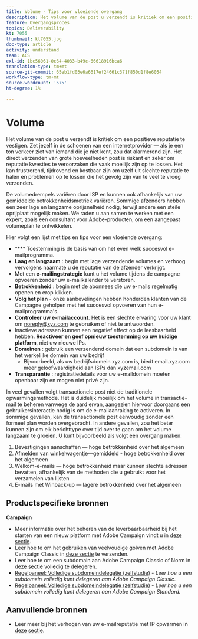 ```yaml
---
title: Volume - Tips voor vloeiende overgang
description: Het volume van de post u verzendt is kritiek om een positieve reputatie te vestigen. Leer wat u kunt doen aan overgang vloeiend.
feature: Overgangsproces
topics: Deliverability
kt: 7055
thumbnail: kt7055.jpg
doc-type: article
activity: understand
team: ACS
exl-id: 1bc56061-0c64-4033-b49c-66618916bca6
translation-type: tm+mt
source-git-commit: 65eb1fd03e6a6617ef24661c371f850d1f8e6054
workflow-type: tm+mt
source-wordcount: '575'
ht-degree: 1%

---
```


# Volume

Het volume van de post u verzendt is kritiek om een positieve reputatie te vestigen. Zet jezelf in de schoenen van een internetprovider — als je een ton verkeer ziet van iemand die je niet kent, zou dat alarmerend zijn. Het direct verzenden van grote hoeveelheden post is riskant en zeker om reputatie kwesties te veroorzaken die vaak moeilijk zijn op te lossen. Het kan frustrerend, tijdrovend en kostbaar zijn om uzelf uit slechte reputatie te halen en problemen op te lossen die het gevolg zijn van te veel te vroeg verzenden.

De volumedrempels variëren door ISP en kunnen ook afhankelijk van uw gemiddelde betrokkenheidsmetriek variëren. Sommige afzenders hebben een zeer lage en langzame oprijsnelheid nodig, terwijl andere een steile oprijplaat mogelijk maken. We raden u aan samen te werken met een expert, zoals een consultant voor Adobe-producten, om een aangepast volumeplan te ontwikkelen.

Hier volgt een lijst met tips en tips voor een vloeiende overgang:

* **** Toestemming is de basis van om het even welk succesvol e-mailprogramma.
* **Laag en langzaam** : begin met lage verzendende volumes en verhoog vervolgens naarmate u de reputatie van de afzender verkrijgt.
* Met een **e-mailingstrategie** kunt u het volume tijdens de campagne opvoeren zonder uw e-mailkalender te verstoren.
* **Betrokkenheid** : begin met de abonnees die uw e-mails regelmatig openen en erop klikken.
* **Volg het plan**  - onze aanbevelingen hebben honderden klanten van de Campagne geholpen met het succesvol opvoeren van hun e-mailprogramma&#39;s.
* **Controleer uw e-mailaccount**. Het is een slechte ervaring voor uw klant om noreply@xyz.com te gebruiken of niet te antwoorden.
* Inactieve adressen kunnen een negatief effect op de leesbaarheid hebben. **Reactiveer en geef opnieuw toestemming op uw huidige platform**, niet uw nieuwe IPs.
* **Domeinen** : gebruik een verzendend domein dat een subdomein is van het werkelijke domein van uw bedrijf
   * Bijvoorbeeld, als uw bedrijfsdomein xyz.com is, biedt email.xyz.com meer geloofwaardigheid aan ISPs dan xyzemail.com
* **Transparantie** : registratiedetails voor uw e-maildomein moeten openbaar zijn en mogen niet privé zijn.

In veel gevallen volgt transactionele post niet de traditionele opwarmingsmethode. Het is duidelijk moeilijk om het volume in transactie-mail te beheren vanwege de aard ervan, aangezien hiervoor doorgaans een gebruikersinteractie nodig is om de e-mailaanraking te activeren. In sommige gevallen, kan de transactionele post eenvoudig zonder een formeel plan worden overgebracht. In andere gevallen, zou het beter kunnen zijn om elk berichttype over tijd over te gaan om het volume langzaam te groeien. U kunt bijvoorbeeld als volgt een overgang maken:

1. Bevestigingen aanschaffen — hoge betrokkenheid over het algemeen
2. Afmelden van winkelwagentje—gemiddeld - hoge betrokkenheid over het algemeen
3. Welkom-e-mails — hoge betrokkenheid maar kunnen slechte adressen bevatten, afhankelijk van de methoden die u gebruikt voor het verzamelen van lijsten
4. E-mails met Winback-up — lagere betrokkenheid over het algemeen

## Productspecifieke bronnen

**Campaign**

* Meer informatie over het beheren van de leverbaarbaarheid bij het starten van een nieuw platform met Adobe Campaign vindt u in [deze sectie](/help/additional-resources/ac-starting-new-platform.md).
* Leer hoe te om het gebruiken van veelvoudige golven met Adobe Campaign Classic in [deze sectie](https://experienceleague.adobe.com/docs/campaign-classic/using/sending-messages/key-steps-when-creating-a-delivery/steps-sending-the-delivery.html#sending-using-multiple-waves) te verzenden.
* Leer hoe te om een subdomain aan Adobe Campaign Classic of Norm in [deze sectie](/help/additional-resources/ac-domain-name-setup.md) volledig te delegeren.
* [Regelpaneel: Volledige subdomeindelegatie (zelfstudie)](https://experienceleague.adobe.com/docs/campaign-classic-learn/control-panel/subdomains-and-certificates/subdomain-delegation.html)  -  *Leer hoe u een subdomein volledig kunt delegeren aan Adobe Campaign Classic.*
* [Regelpaneel: Volledige subdomeindelegatie (zelfstudie)](https://experienceleague.adobe.com/docs/campaign-standard-learn/control-panel/subdomains-and-certificates/subdomain-delegation.html)  -  *Leer hoe u een subdomein volledig kunt delegeren aan Adobe Campaign Standard.*

## Aanvullende bronnen

* Leer meer bij het verhogen van uw e-mailreputatie met IP opwarmen in [deze sectie](/help/additional-resources/increase-reputation-with-ip-warming.md).
